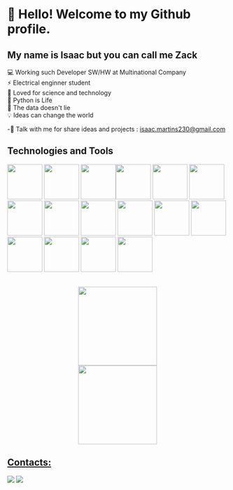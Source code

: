 # 👋 Hello! Welcome to my Github profile.
## My name is Isaac but you can call me Zack

💻 Working such Developer SW/HW at Multinational Company
<br/>
⚡ Electrical enginner student
<br/>
🚀 Loved for science and technology
<br/>
🐍 Python is Life
<br/>
🎲 The data doesn't lie
<br/>
💡 Ideas can change the world
<br/>

-📨 Talk with me for share ideas and projects : isaac.martins230@gmail.com

## Technologies and Tools

<img loading="lazy" src="https://cdn.jsdelivr.net/gh/devicons/devicon@latest/icons/c/c-original.svg" width="80" height="80"/> <img src="https://cdn.jsdelivr.net/gh/devicons/devicon@latest/icons/mysql/mysql-original-wordmark.svg" width="80" height="80"/> <img src="https://cdn.jsdelivr.net/gh/devicons/devicon@latest/icons/python/python-plain-wordmark.svg" width="80" height="80"/><img src="https://cdn.jsdelivr.net/gh/devicons/devicon@latest/icons/pandas/pandas-original-wordmark.svg" width="80" height="80"/> <img src="https://cdn.jsdelivr.net/gh/devicons/devicon@latest/icons/numpy/numpy-plain-wordmark.svg" width="80" height="80"/>
<img src="https://cdn.jsdelivr.net/gh/devicons/devicon@latest/icons/raspberrypi/raspberrypi-original.svg" width="80" height="80"/> <img src="https://cdn.jsdelivr.net/gh/devicons/devicon@latest/icons/opencv/opencv-original.svg" width="80" height="80"/> 
<img src="https://cdn.jsdelivr.net/gh/devicons/devicon@latest/icons/nodejs/nodejs-original.svg" width="80" height="80"/> <img src="https://cdn.jsdelivr.net/gh/devicons/devicon@latest/icons/postgresql/postgresql-original.svg" width="80" height="80"/> <img src="https://cdn.jsdelivr.net/gh/devicons/devicon@latest/icons/docker/docker-original.svg" width="80" height="80"/> 
<img src="https://cdn.jsdelivr.net/gh/devicons/devicon@latest/icons/mongodb/mongodb-original.svg" width="80" height="80"/> <img src="https://cdn.jsdelivr.net/gh/devicons/devicon@latest/icons/git/git-original.svg" width="80" height="80"/>
<img src="https://cdn.jsdelivr.net/gh/devicons/devicon@latest/icons/fastapi/fastapi-original.svg" width="80" height="80"/> <img src="https://cdn.jsdelivr.net/gh/devicons/devicon@latest/icons/django/django-plain.svg" width="80" height="80" /> <img src="https://cdn.jsdelivr.net/gh/devicons/devicon@latest/icons/jupyter/jupyter-original-wordmark.svg" width="80" height="80"/> <img src="https://cdn.jsdelivr.net/gh/devicons/devicon@latest/icons/tensorflow/tensorflow-original.svg" width="80" height="80"/>
          
          

          

<br/>
          
<div align="center" dir="auto">
<a href="https://github.com/isaacmartins12">
<img loading="lazy" height="180em" src="https://github-readme-stats.vercel.app/api/top-langs/?username=isaacmartins12&layout=compact&langs_count=7&theme=dracula" style="max-width: 100%;"/>
<br/>
<img loading="lazy" height="180em" src="https://github-readme-stats.vercel.app/api?username=isaacmartins12&show=reviews,discussions_started,discussions_answered,prs_merged,prs_merged_percentage" style="max-width: 100%;"/>
</div>

## Contacts:

<div>
<a href="https://instagram.com/eu.zack_martins" target="_blank"><img loading="lazy" src="https://img.shields.io/badge/-Instagram-%23E4405F?style=for-the-badge&logo=instagram&logoColor=white" target="_blank"></a>
<a href="https://www.linkedin.com/in/isaac-martins-dev" target="_blank"><img loading="lazy" src="https://img.shields.io/badge/-LinkedIn-%230077B5?style=for-the-badge&logo=linkedin&logoColor=white" target="_blank"></a>   
</div>
